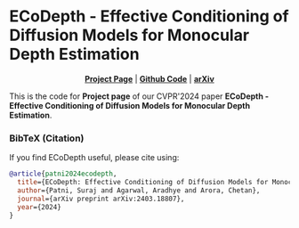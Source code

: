# ECoDepth - Effective Conditioning of Diffusion Models for Monocular Depth Estimation
<div align="center">

[**Project Page**](https://ecodepth-iitd.github.io) | [**Github Code**](https://github.com/Aradhye2002/EcoDepth) | [**arXiv**](https://arxiv.org/abs)
</div>

This is the code for **Project page** of our CVPR'2024 paper **ECoDepth - Effective Conditioning of Diffusion Models for Monocular Depth Estimation**.

### BibTeX (Citation)
If you find ECoDepth useful, please cite using: 

``` bibtex
@article{patni2024ecodepth,
  title={ECoDepth: Effective Conditioning of Diffusion Models for Monocular Depth Estimation},
  author={Patni, Suraj and Agarwal, Aradhye and Arora, Chetan},
  journal={arXiv preprint arXiv:2403.18807},
  year={2024}
}
```
